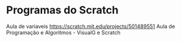 # Programas do Scratch
Aula de variaveis
https://scratch.mit.edu/projects/501489551
Aula de Programação e Algoritmos - VisualG e Scratch 
